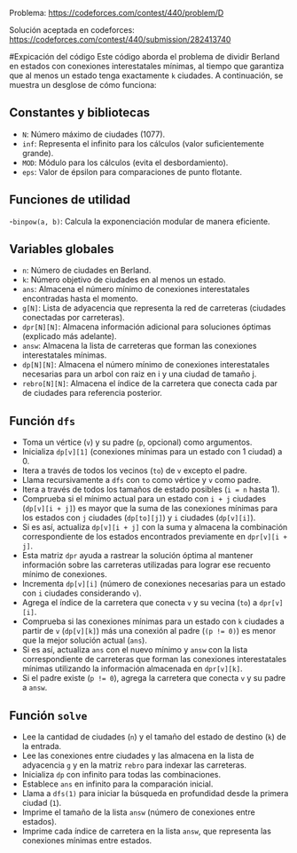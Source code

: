 Problema: https://codeforces.com/contest/440/problem/D

Solución aceptada en codeforces: https://codeforces.com/contest/440/submission/282413740


#Expicación del código
Este código aborda el problema de dividir Berland en estados con conexiones interestatales mínimas, al tiempo que garantiza que al menos un estado tenga exactamente `k` ciudades. A continuación, se muestra un desglose de cómo funciona:

## Constantes y bibliotecas

- `N`: Número máximo de ciudades (1077).
- `inf`: Representa el infinito para los cálculos (valor suficientemente grande).
- `MOD`: Módulo para los cálculos (evita el desbordamiento).
- `eps`: Valor de épsilon para comparaciones de punto flotante.

## Funciones de utilidad
-`binpow(a, b)`: Calcula la exponenciación modular de manera eficiente.

## Variables globales
- `n`: Número de ciudades en Berland.
- `k`: Número objetivo de ciudades en al menos un estado.
- `ans`: Almacena el número mínimo de conexiones interestatales encontradas hasta el momento.
- `g[N]`: Lista de adyacencia que representa la red de carreteras (ciudades conectadas por carreteras).
- `dpr[N][N]`: Almacena información adicional para soluciones óptimas (explicado más adelante).
- `answ`: Almacena la lista de carreteras que forman las conexiones interestatales mínimas.
- `dp[N][N]`: Almacena el número mínimo de conexiones interestatales necesarias para un arbol con raiz en i y una ciudad de tamaño j.
- `rebro[N][N]`: Almacena el índice de la carretera que conecta cada par de ciudades para referencia posterior.

## Función `dfs`
- Toma un vértice (`v`) y su padre (`p`, opcional) como argumentos.
- Inicializa `dp[v][1]` (conexiones mínimas para un estado con 1 ciudad) a 0.
- Itera a través de todos los vecinos (`to`) de `v` excepto el padre.
- Llama recursivamente a `dfs` con `to` como vértice y `v` como padre.
- Itera a través de todos los tamaños de estado posibles (`i = n` hasta 1).
- Comprueba si el mínimo actual para un estado con `i + j` ciudades (`dp[v][i + j]`) es mayor que la suma de las conexiones mínimas para los estados con `j` ciudades (`dp[to][j]`) y `i` ciudades (`dp[v][i]`).
-  Si es así, actualiza `dp[v][i + j]` con la suma y almacena la combinación correspondiente de los estados encontrados previamente en `dpr[v][i + j]`.
- Esta matriz `dpr` ayuda a rastrear la solución óptima al mantener información sobre las carreteras utilizadas para lograr ese recuento mínimo de conexiones.
- Incrementa `dp[v][i]` (número de conexiones necesarias para un estado con `i` ciudades considerando `v`).
- Agrega el índice de la carretera que conecta `v` y su vecina (`to`) a `dpr[v][i]`.
- Comprueba si las conexiones mínimas para un estado con `k` ciudades a partir de `v` (`dp[v][k]`) más una conexión al padre (`(p != 0)`) es menor que la mejor solución actual (`ans`).
- Si es así, actualiza `ans` con el nuevo mínimo y `answ` con la lista correspondiente de carreteras que forman las conexiones interestatales mínimas utilizando la información almacenada en `dpr[v][k]`.
- Si el padre existe (`p != 0`), agrega la carretera que conecta `v` y su padre a `answ`.

## Función `solve`
- Lee la cantidad de ciudades (`n`) y el tamaño del estado de destino (`k`) de la entrada.
- Lee las conexiones entre ciudades y las almacena en la lista de adyacencia `g` y en la matriz `rebro` para indexar las carreteras.
- Inicializa `dp` con infinito para todas las combinaciones.
- Establece `ans` en infinito para la comparación inicial.
- Llama a `dfs(1)` para iniciar la búsqueda en profundidad desde la primera ciudad (`1`).
- Imprime el tamaño de la lista `answ` (número de conexiones entre estados).
-  Imprime cada índice de carretera en la lista `answ`, que representa las conexiones mínimas entre estados.
